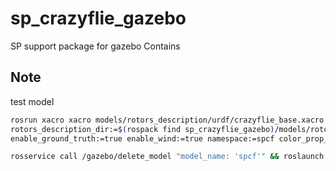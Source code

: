 # sp_crazyflie_gazebo

SP support package for gazebo
Contains  

## Note

test model 
```sh
rosrun xacro xacro models/rotors_description/urdf/crazyflie_base.xacro \
rotors_description_dir:=$(rospack find sp_crazyflie_gazebo)/models/rotors_description \
enable_ground_truth:=true enable_wind:=true namespace:=spcf color_prop_front:=Red color_prop_back:=Green
```

```sh
rosservice call /gazebo/delete_model "model_name: 'spcf'" && roslaunch sp_crazyflie_gazebo spawn_sp_crazyflie.launch && ./src/cv.py && gz sdf -p out.urdf > out.sdf && echo "-----------look-------------" && cat out.sdf | grep spot
```
